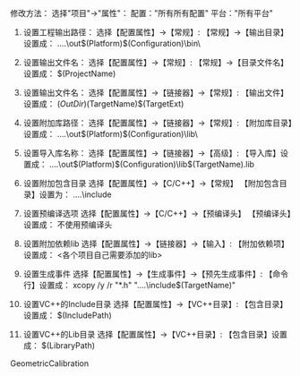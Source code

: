 修改方法：
选择"项目"->"属性"：
配置："所有所有配置"  平台："所有平台"

1. 设置工程输出路径：
选择【配置属性】->【常规】:
【常规】->【输出目录】设置成：
..\..\out\$(Platform)\$(Configuration)\bin\

2. 设置输出文件名：
选择【配置属性】->【常规】:
【常规】->【目录文件名】设置成：
$(ProjectName)

3. 设置输出文件名：
选择【配置属性】->【链接器】->【常规】:
【输出文件】设置成：
$(OutDir)$(TargetName)$(TargetExt)

4. 设置附加库路径：
选择【配置属性】->【链接器】->【常规】:
【附加库目录】设置成：
..\..\out\$(Platform)\$(Configuration)\lib\

5. 设置导入库名称：
选择【配置属性】->【链接器】->【高级】:
【导入库】设置成：
..\..\out\$(Platform)\$(Configuration)\lib\$(TargetName).lib


6. 设置附加包含目录
选择【配置属性】->【C/C++】->【常规】
【附加包含目录】设置为：
..\..\include

7. 设置预编译选项
选择【配置属性】->【C/C++】->【预编译头】
【预编译头】设置成：
不使用预编译头

8. 设置附加依赖lib
选择【配置属性】->【链接器】->【输入】:
【附加依赖项】设置成：
<各个项目自己需要添加的lib>

9. 设置生成事件
选择【配置属性】->【生成事件】->【预先生成事件】:
【命令行】设置成：
xcopy /y /r "*.h" "..\..\include\$(TargetName)\"

10. 设置VC++的Include目录
选择【配置属性】->【VC++目录】:
【包含目录】设置成：
$(IncludePath)

11. 设置VC++的Lib目录
选择【配置属性】->【VC++目录】:
【包含目录】设置成：
$(LibraryPath)


GeometricCalibration